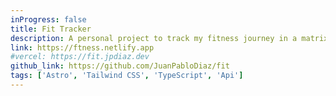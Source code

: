 ```yaml
---
inProgress: false
title: Fit Tracker
description: A personal project to track my fitness journey in a matrix format.
link: https://ftness.netlify.app
#vercel: https://fit.jpdiaz.dev
github_link: https://github.com/JuanPabloDiaz/fit
tags: ['Astro', 'Tailwind CSS', 'TypeScript', 'Api']
---
```

